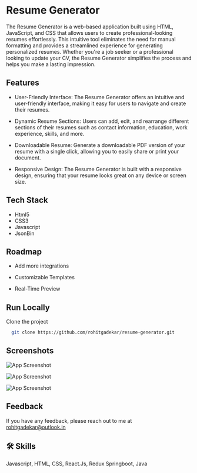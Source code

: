 
# Resume Generator

The Resume Generator is a web-based application built using HTML, JavaScript, and CSS that allows users to create professional-looking resumes effortlessly. This intuitive tool eliminates the need for manual formatting and provides a streamlined experience for generating personalized resumes. Whether you're a job seeker or a professional looking to update your CV, the Resume Generator simplifies the process and helps you make a lasting impression.





## Features


- User-Friendly Interface: The Resume Generator offers an intuitive and user-friendly interface, making it easy for users to navigate and create their resumes.

- Dynamic Resume Sections: Users can add, edit, and rearrange different sections of their resumes such as contact information, education, work experience, skills, and more.

- Downloadable Resume: Generate a downloadable PDF version of your resume with a single click, allowing you to easily share or print your document.

- Responsive Design: The Resume Generator is built with a responsive design, ensuring that your resume looks great on any device or screen size.
## Tech Stack

-  Html5
-   CSS3
- Javascript
- JsonBin


## Roadmap


- Add more integrations

- Customizable Templates

- Real-Time Preview
## Run Locally

Clone the project

```bash
  git clone https://github.com/rohitgadekar/resume-generator.git
```




## Screenshots


![App Screenshot](https://res.cloudinary.com/eaglestudiosindia/image/upload/v1689335670/github/Screenshot_from_2023-07-14_17-24-11_arxbe3.png)


![App Screenshot](https://res.cloudinary.com/eaglestudiosindia/image/upload/v1689335670/github/Screenshot_from_2023-07-14_17-24-16_bdb8ps.png)

![App Screenshot](https://res.cloudinary.com/eaglestudiosindia/image/upload/v1689335919/github/Resume_1__page-0001_ym4rbt.jpg)
## Feedback

If you have any feedback, please reach out to me at rohitgadekar@outlook.in


## 🛠 Skills
Javascript, HTML, CSS, React.Js, Redux
Springboot, Java

